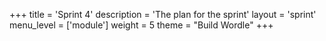+++
title = 'Sprint 4'
description = 'The plan for the sprint'
layout = 'sprint'
menu_level = ['module']
weight = 5
theme = "Build Wordle"
+++


